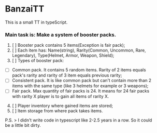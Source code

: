 # BanzaiTT

This is a small TT in typeScript.

### Main task is: Make a system of booster packs.

1. [ ] Booster pack contains 5 items(Exception is fair pack);
2. [ ] Each item has: Name(string), Rarity(Common, Uncommon, Rare, Legendary), Type(Helmet, Armor, Weapon, Shield);
3. [ ] Types of booster pack: 
  - [ ] Common pack. It contains 5 random items. Rarity of 2 items equals pack's rarity and rarity of 3 item equals previous rarity;
  - [ ] Consistent pack. It is like common pack but can't contain more than 2 items with the same type (like 3 helmets for example or 3 weapons);
  - [ ] Fair pack. Max quantity of fair packs is 24. It means for 24 fair packs with rarity X player is to gain all items of rarity X.
4. [ ] Player inventory where gained items are stored;
5. [ ] Item storage from where pack takes items.

P.S. > I didn't write code in typescript like 2-2.5 years in a row. So it could be a little bit dirty.
